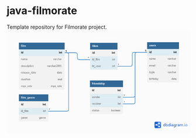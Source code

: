# java-filmorate
Template repository for Filmorate project.
![Scheme of Filmorate DB](filmorate.png)
